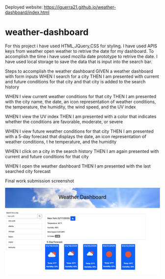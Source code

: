 Deployed website:  https://jguerra21.github.io/weather-dashboard/index.html

# weather-dashboard
For this project i have used HTML,JQuery,CSS for styling.
I have used APIS keys from weather open weather to retrive the date for my dashboard. To accomplish the time i have used mozilla date prototype to retrive the date.
I have used local storage to save the data that is input into the search bar.

Steps to accomplish the weather dashboard
GIVEN a weather dashboard with form inputs
WHEN I search for a city
THEN I am presented with current and future conditions for that city and that city is added to the search history

WHEN I view current weather conditions for that city
THEN I am presented with the city name, the date, an icon representation of weather conditions, the temperature, 
the humidity, the wind speed, and the UV index

WHEN I view the UV index
THEN I am presented with a color that indicates whether the conditions are favorable, moderate, or severe

WHEN I view future weather conditions for that city
THEN I am presented with a 5-day forecast that displays the date, an icon representation of weather conditions, t
he temperature, and the humidity

WHEN I click on a city in the search history
THEN I am again presented with current and future conditions for that city

WHEN I open the weather dashboard
THEN I am presented with the last searched city forecast

Final work submission screenshot

![](images/Screenshot.jpeg)

